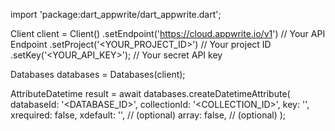 import 'package:dart_appwrite/dart_appwrite.dart';

Client client = Client()
    .setEndpoint('https://cloud.appwrite.io/v1') // Your API Endpoint
    .setProject('&lt;YOUR_PROJECT_ID&gt;') // Your project ID
    .setKey('&lt;YOUR_API_KEY&gt;'); // Your secret API key

Databases databases = Databases(client);

AttributeDatetime result = await databases.createDatetimeAttribute(
    databaseId: '<DATABASE_ID>',
    collectionId: '<COLLECTION_ID>',
    key: '',
    xrequired: false,
    xdefault: '', // (optional)
    array: false, // (optional)
);
